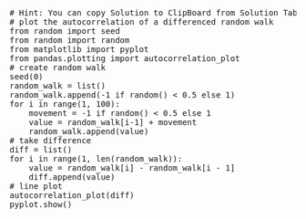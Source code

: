 <pre class="file" data-target="clipboard">
# Hint: You can copy Solution to ClipBoard from Solution Tab
# plot the autocorrelation of a differenced random walk
from random import seed
from random import random
from matplotlib import pyplot
from pandas.plotting import autocorrelation_plot
# create random walk
seed(0)
random_walk = list()
random_walk.append(-1 if random() < 0.5 else 1)
for i in range(1, 100):
	movement = -1 if random() < 0.5 else 1
	value = random_walk[i-1] + movement
	random_walk.append(value)
# take difference
diff = list()
for i in range(1, len(random_walk)):
	value = random_walk[i] - random_walk[i - 1]
	diff.append(value)
# line plot
autocorrelation_plot(diff)
pyplot.show()
</pre>

